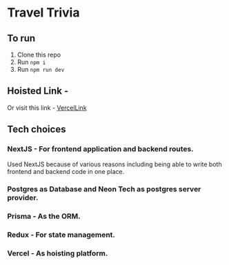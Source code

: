 # Travel Trivia

## To run
1. Clone this repo
2. Run `npm i`
3. Run `npm run dev`

## Hoisted Link - 
Or visit this link - [VercelLink](https://travel-trivia.vercel.app/)  

## Tech choices 
### NextJS - For frontend application and backend routes.
Used NextJS because of various reasons including being able to write both frontend and backend code in one place.
### Postgres as Database and Neon Tech as postgres server provider.
### Prisma - As the ORM.
### Redux - For state management.
### Vercel - As hoisting platform.



